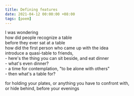 ```yaml
---
title: Defining features
date: 2021-04-12 00:00:00 +08:00
tags: [poem]
---
```



I was wondering  
how did people recognize a table  
before they ever sat at a table  
how did the first person who came up with the idea  
introduce a quasi-table to friends,  
\- here's the thing you can sit beside, and eat dinner  
\- what's even dinner?  
\- a time for contemplation, "to be alone with others"  
\- then what's a table for?  

for holding your plates, or anything you have to confront with,  
or hide behind, before your evenings  
